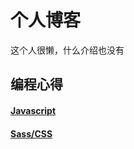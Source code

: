 # 个人博客

这个人很懒，什么介绍也没有

## 编程心得

#### [Javascript](https://github.com/77Vincent/blog/issues/1)
#### [Sass/CSS](https://github.com/77Vincent/blog/issues/2)
